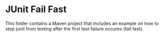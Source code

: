 # JUnit Fail Fast
This folder contains a Maven project that includes an example on how to stop junit from testing after the first test failure occures (fail fast).